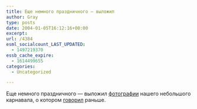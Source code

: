 ```yaml
---
title: Еще немного праздничного — выложил
author: Gray
type: posts
date: 2004-01-05T16:12:16+00:00
excerpt:
url: /4384
esml_socialcount_LAST_UPDATED:
  - 1497219370
essb_cache_expire:
  - 1614499655
categories:
  - Uncategorized

---
```








Еще немного праздничного &#8212; выложил <a href="http://www.searchengines.ru/blog/gallery/newyear03" target="_blank">фотографии</a> нашего небольшого карнавала, о котором <a href="http://www.searchengines.ru/blog/archives/002629.html" target="_blank">говорил</a> раньше.